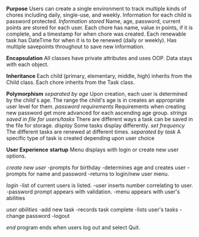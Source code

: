 **Purpose**
Users can create a single environment to track multiple kinds of chores including daily, single-use, and weekly. Information for each child is password protected.
_Information stored_
Name, age, password, current points are stored for each user.
Each chore has name, value in points, if it is complete, and a timestamp for when chore was created. Each renewable task has DateTime for when it is to be renewed (daily or weekly).
Has multiple savepoints throughout to save new information.

**Encapsulation**
All classes have private attributes and uses OOP. Data stays with each object.

**Inheritance**
Each child (primary, elementary, middle, high) inherits from the Child class. 
Each chore inherits from the Task class. 

**Polymorphism**
_separated by age_
Upon creation, each user is determined by the child's age. The range the child's age is in creates an appropriate user level for them.
_password requirements_
Requirements when creating new password get more advanced for each ascending age group.
_strings saved in file for users/tasks_
There are different ways a task can be saved in the file for storage.
_display_
Some tasks display differently.
_set frequency_
The different tasks are renewed at different times.
_separated by task_
A specific type of task is created depending upon user choice


**User Experience**
**startup**
Menu displays with login or create new user options.

_create new user_
-prompts for birthday
-determines age and creates user
-prompts for name and password
-returns to login/new user menu.

_login_
-list of current users is listed.
-user inserts number correlating to user.
-password prompt appears with validation.
-menu appears with user's abilities

_user abilities_
-add new task
-records task complete
-lists user's tasks
-change password
-logout

_end_
program ends when users log out and select Quit.